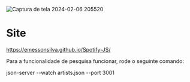 ![Captura de tela 2024-02-06 205520](https://github.com/emessonSilva/Spotify-JS/assets/140443316/d453f99c-822b-42b5-9306-7f17d0d6ce30)


# Site

https://emessonsilva.github.io/Spotify-JS/

Para a funcionalidade de pesquisa funcionar, rode o seguinte comando:

json-server --watch artists.json --port 3001
